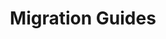 ---
layout: "redirect"
redirect: "/docs/migration-from-electric/migration-guides/docs.html"
title: "Migration Guides"
mainPage: false
order: 2
---
